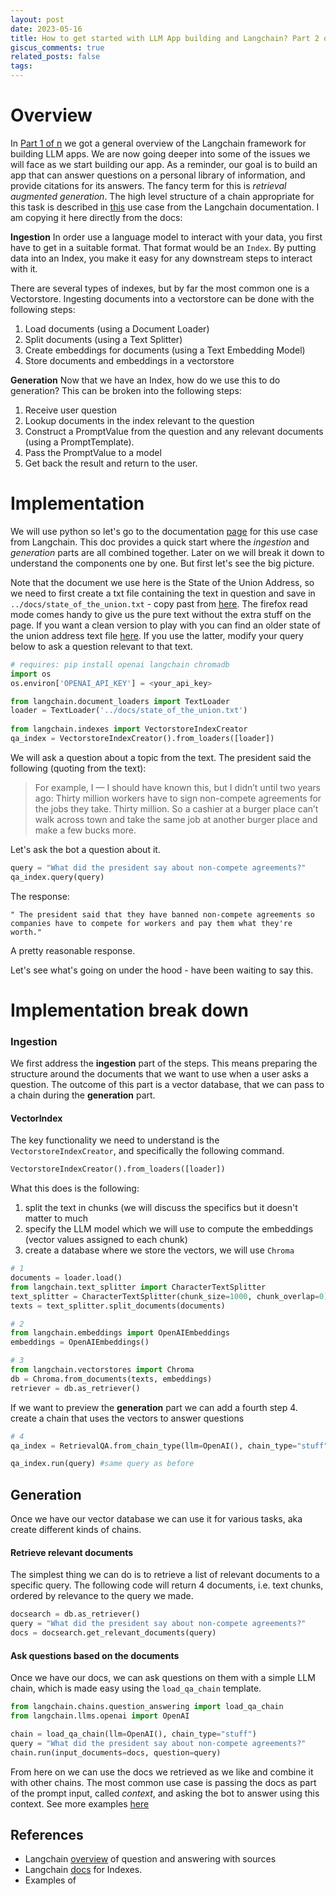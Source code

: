 ```yaml
---
layout: post
date: 2023-05-16
title: How to get started with LLM App building and Langchain? Part 2 of n
giscus_comments: true
related_posts: false
tags: 
---
```


# Overview 

In [Part 1 of n](https://bayesways.github.io/blog/2023/How-to-get-started-with-LLM-App-building-and-Langchain-Part-1-of-n/) we got a general overview of the Langchain framework for building LLM apps. We are now going deeper into some of the issues we will face as we start building our app. As a reminder, our goal is to build an app that can answer questions on a personal library of information, and provide citations for its answers. The fancy term for this is *retrieval augmented generation*. The high level structure of a chain appropriate for this task is described in [this](https://docs.langchain.com/docs/use-cases/qa-docs) use case from the Langchain documentation. I am copying it here directly from the docs: 

**Ingestion**
In order use a language model to interact with your data, you first have to get in a suitable format. That format would be an `Index`. By putting data into an Index, you make it easy for any downstream steps to interact with it.

There are several types of indexes, but by far the most common one is a Vectorstore. Ingesting documents into a vectorstore can be done with the following steps:

1.  Load documents (using a Document Loader)
2.  Split documents (using a Text Splitter)
3.  Create embeddings for documents (using a Text Embedding Model)
4.  Store documents and embeddings in a vectorstore

**Generation**
Now that we have an Index, how do we use this to do generation? This can be broken into the following steps:

1.  Receive user question
2.  Lookup documents in the index relevant to the question
3.  Construct a PromptValue from the question and any relevant documents (using a PromptTemplate).
4.  Pass the PromptValue to a model
5.  Get back the result and return to the user.

# Implementation

We will use python so let's go to the documentation [page](https://python.langchain.com/en/latest/use_cases/question_answering.html) for this use case from Langchain.
This doc provides a quick start where the *ingestion* and *generation* parts are all combined together. Later on we will break it down to understand the components one by one. But first let's see the big picture.

Note that the document we use here is the State of the Union Address, so we need to first create a txt file containing the text in question and save in `../docs/state_of_the_union.txt` -  copy past from [here](https://www.whitehouse.gov/state-of-the-union-2023/). The firefox read mode comes handy to give us the pure text without the extra stuff on the page. If you want a clean version to play with you can find an older state of the union address text file [here](https://github.com/hwchase17/langchain/blob/master/docs/modules/state_of_the_union.txt). If you use the latter, modify your query below to ask a question relevant to that text.

```python
# requires: pip install openai langchain chromadb 
import os
os.environ['OPENAI_API_KEY'] = <your_api_key>

from langchain.document_loaders import TextLoader
loader = TextLoader('../docs/state_of_the_union.txt')
  
from langchain.indexes import VectorstoreIndexCreator
qa_index = VectorstoreIndexCreator().from_loaders([loader])
```

We will ask a question about a topic from the text. The president said the following (quoting from the text):

>	For example, I — I should have known this, but I didn’t until two years ago: Thirty million workers have to sign non-compete agreements for the jobs they take. Thirty million. So a cashier at a burger place can’t walk across town and take the same job at another burger place and make a few bucks more.

Let's ask the bot a question about it.

```python
query = "What did the president say about non-compete agreements?"
qa_index.query(query)
```

The response: 
```
" The president said that they have banned non-compete agreements so companies have to compete for workers and pay them what they're worth."
```

A pretty reasonable response. 

Let's see what's going on under the hood - have been waiting to say this. 

# Implementation break down

### Ingestion

We first address the **ingestion** part of the steps. This means preparing the structure around the documents that we want to use when a user asks a question. The outcome of this part is a vector database, that we can pass to a chain during the **generation** part.


#### VectorIndex
The key functionality we need to understand is the `VectorstoreIndexCreator`, and specifically the following command. 

```python
VectorstoreIndexCreator().from_loaders([loader])
```

What this does is the following: 

1. split the text in chunks (we will discuss the specifics but it doesn't matter to much
2. specify the LLM model which we will use to compute the embeddings (vector values assigned to each chunk)
3. create a database where we store the vectors, we will use `Chroma`

```python 
# 1
documents = loader.load()
from langchain.text_splitter import CharacterTextSplitter
text_splitter = CharacterTextSplitter(chunk_size=1000, chunk_overlap=0)
texts = text_splitter.split_documents(documents)

# 2
from langchain.embeddings import OpenAIEmbeddings
embeddings = OpenAIEmbeddings()

# 3
from langchain.vectorstores import Chroma
db = Chroma.from_documents(texts, embeddings)
retriever = db.as_retriever()
```

If we want to preview the **generation** part we can add a fourth step
4. create a chain that uses the vectors to answer questions

```python
# 4
qa_index = RetrievalQA.from_chain_type(llm=OpenAI(), chain_type="stuff", retriever=retriever)

qa_index.run(query) #same query as before
```



## Generation 

Once we have our vector database we can use it for various tasks, aka create different kinds of chains.

#### Retrieve relevant documents
The simplest thing we can do is to retrieve a list of relevant documents to a specific query.  The following code will return 4 documents, i.e. text chunks, ordered by relevance to the query we made.  

```python
docsearch = db.as_retriever()
query = "What did the president say about non-compete agreements?"
docs = docsearch.get_relevant_documents(query)
```

#### Ask questions based on the documents
Once we have our docs, we can ask questions on them with a simple LLM chain, which is made easy using the `load_qa_chain` template. 
```python
from langchain.chains.question_answering import load_qa_chain
from langchain.llms.openai import OpenAI

chain = load_qa_chain(llm=OpenAI(), chain_type="stuff")
query = "What did the president say about non-compete agreements?"
chain.run(input_documents=docs, question=query)
```

From here on we can use the docs we retrieved as we like and combine it with other chains. The most common use case is passing the docs as part of the prompt input, called *context*, and asking the bot to answer using this context. See more examples [here](https://python.langchain.com/en/latest/modules/chains/index_examples/qa_with_sources.html)


## References
 - Langchain [overview](https://python.langchain.com/en/latest/use_cases/question_answering.html) of question and answering with sources
 - Langchain [docs](https://python.langchain.com/en/latest/modules/indexes/getting_started.html) for Indexes.
 - Examples of